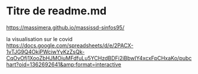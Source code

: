 # Titre de readme.md

https://massimera.github.io/massissd-sinfos95/


la visualisation sur le covid
https://docs.google.com/spreadsheets/d/e/2PACX-1vTJG9Q4OkjPWciwYyKzZsQk-CqOvOfj1XooZbHJMOiuMFdfuLu5YCHzdBDFi2iBbwIY4xcxFpCHxaKo/pubchart?oid=1362692641&amp;format=interactive
